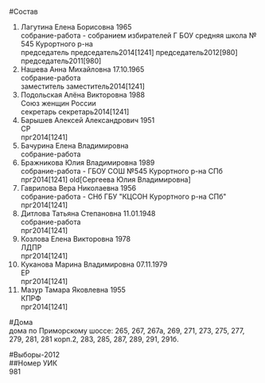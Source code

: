#Состав  
1. Лагутина Елена Борисовна 1965  
    собрание-работа - собранием избирателей Г БОУ средняя школа № 545 Курортного р-на  
    председатель председатель2014[1241] председатель2012[980] председатель2011[980]  
2. Нашева Анна Михайловна 17.10.1965  
    собрание-работа  
    заместитель заместитель2014[1241]  
3. Подольская Алёна Викторовна 1988  
    Союз женщин России  
    секретарь секретарь2014[1241]  
4. Барышев Алексей Александрович 1951  
    СР  
    прг2014[1241]  
5. Бачурина Елена Владимировна  
    собрание-работа  
6. Бражникова Юлия Владимировна 1989  
    собрание-работа - ГБОУ СОШ №545 Курортного р-на СПб  
    прг2014[1241] old[Сергеева Юлия Владимировна]  
7. Гаврилова Вера Николаевна 1956  
    собрание-работа - СНб ГБУ "КЦСОН Курортного р-на СПб"  
    прг2014[1241]  
8. Дитлова Татьяна Степановна 11.01.1948  
    собрание-работа  
    прг2014[1241]  
9. Козлова Елена Викторовна 1978  
    ЛДПР  
    прг2014[1241]  
10. Куканова Марина Владимировна 07.11.1979  
    ЕР  
    прг2014[1241]  
11. Мазур Тамара Яковлевна 1955  
    КПРФ  
    прг2014[1241]  
  
#Дома  
дома по Приморскому шоссе: 265, 267, 267а, 269, 271, 273, 275, 277, 279, 281, 281 корп.2, 283, 285, 287, 289, 291, 291б.  
  
#Выборы-2012  
##Номер УИК  
981  
